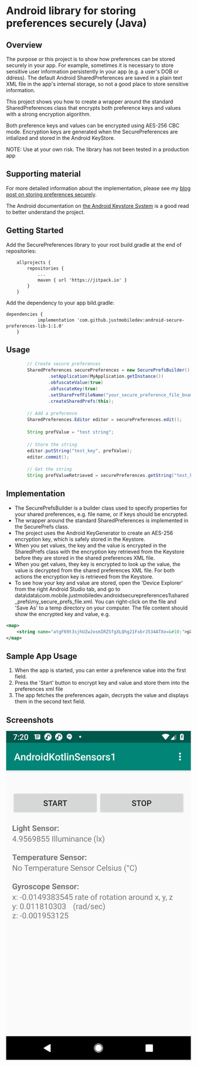 # Android library for storing preferences securely (Java)

## Overview
The purpose or this project is to show how preferences can be stored securely in your app.
For example, sometimes it is necessary to store sensitive user information persistently in your app (e.g. a user's DOB or ddress).
The default Android SharedPreferences are saved in a plain text XML file in the app's internal storage, so not a good place to store sensitive information.

This project shows you how to create a wrapper around the standard SharedPreferences class that encrypts both preference keys and values with a strong encryption algorithm.

Both preference keys and values can be encrypted using AES-256 CBC mode. Encryption keys are generated when the SecurePreferences are intialized and stored in the Android KeyStore.

NOTE: Use at your own risk. The library has not been tested in a production app

## Supporting material
For more detailed information about the implementation, please see my [blog post on storing preferences securely](http://justmobiledev.com/storing-preferences-securely-on-android/).

The Android documentation on [the Android Keystore System](https://developer.android.com/training/articles/keystore) is a good read to better understand the project.

## Getting Started
Add the SecurePreferences library to your root build.gradle at the end of repositories:

```
	allprojects {
		repositories {
			...
			maven { url 'https://jitpack.io' }
		}
	}
```

Add the dependency to your app bild.gradle:

```
dependencies {
	        implementation 'com.github.justmobiledev:android-secure-preferences-lib-1:1.0'
	}
```

## Usage
```java
        // Create secure preferences
        SharedPreferences securePreferences = new SecurePrefsBuilder()
                .setApplication(MyApplication.getInstance())
                .obfuscateValue(true)
                .obfuscateKey(true)
                .setSharePrefFileName("your_secure_preference_file_bname")
                .createSharedPrefs(this);

        // Add a preference
        SharedPreferences.Editor editor = securePreferences.edit();

        String prefValue = "test string";

        // Store the string
        editor.putString("test_key", prefValue);
        editor.commit();

        // Get the string
        String prefValueRetrieved = securePreferences.getString("test_key", "");
```

## Implementation
* The SecurePrefsBuilder is a builder class used to specify properties for your shared preferences, e.g. file name, or if keys should be encrypted.
* The wrapper around the standard SharedPreferences is implemented in the SecurePrefs class.
* The project uses the Android KeyGenerator to create an AES-256 encryption key, which is safely stored in the Keystore.
* When you set values, the key and the value is encrypted in the SharedPrefs class with the encryption key retrieved from the Keystore before they are stored in the shared preferences XML file.
* When you get values, they key is encrypted to look up the value, the value is decrypted from the shared preferences XML file. For both actions the encryption key is retrieved from the Keystore.
* To see how your key and value are stored, open the 'Device Explorer' from the right Android Studio tab, and go to data\data\com.mobile.justmobiledev.androidsecurepreferences1\shared_prefs\my_secure_prefs_file.xml.
You can right-click on the file and 'Save As' to a temp directory on your computer. The file content should show the encrypted key and value, e.g.

```xml
<map>
    <string name="atgF69t3sjhUZwJosmIRZSfgXLQhg21FxbrJ534ATXo=&#10;">pXJ7qfFftbUlMozjOidT6EBXwX4l5go2XE3mo/DVrxw=&#10;    </string>
</map>
```

## Sample App Usage
1. When the app is started, you can enter a preference value into the first field.
2. Press the 'Start' button to encrypt key and value and store them into the preferences xml file
3. The app fetches the preferences again, decrypts the value and displays them in the second text field.

## Screenshots
![Kotlin Sensors 1](screenshots/android-kotlin-sensors-1.png?raw=true "Kotlin Sensors 1")
